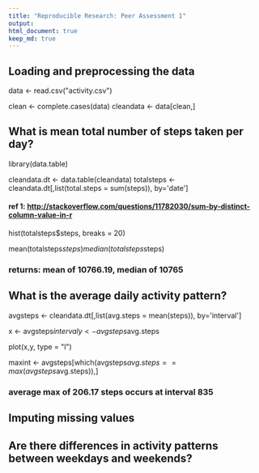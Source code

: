 ```yaml
---
title: "Reproducible Research: Peer Assessment 1"
output: 
html_document: true
keep_md: true
---
```


## Loading and preprocessing the data
data <- read.csv("activity.csv")

clean <- complete.cases(data)
cleandata <- data[clean,]


## What is mean total number of steps taken per day?
library(data.table)

cleandata.dt <- data.table(cleandata)
totalsteps <- cleandata.dt[,list(total.steps = sum(steps)), by='date']

#### ref 1: http://stackoverflow.com/questions/11782030/sum-by-distinct-column-value-in-r

hist(totalsteps$steps, breaks = 20)

mean(totalsteps$steps)
median(totalsteps$steps)

### returns: mean of 10766.19, median of 10765


## What is the average daily activity pattern?
avgsteps <- cleandata.dt[,list(avg.steps = mean(steps)), by='interval']

x <- avgsteps$interval
y <- avgsteps$avg.steps

plot(x,y, type = "l")

maxint <- avgsteps[which(avgsteps$avg.steps == max(avgsteps$avg.steps)),]

### average max of 206.17 steps occurs at interval 835


## Imputing missing values



## Are there differences in activity patterns between weekdays and weekends?
